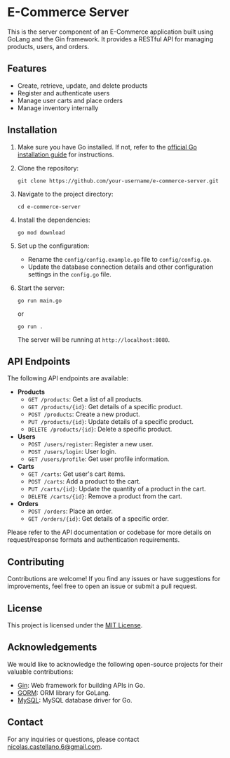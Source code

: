 
# E-Commerce Server

This is the server component of an E-Commerce application built using GoLang and the Gin framework. It provides a RESTful API for managing products, users, and orders.

## Features

- Create, retrieve, update, and delete products
- Register and authenticate users
- Manage user carts and place orders
- Manage inventory internally

## Installation

1. Make sure you have Go installed. If not, refer to the [official Go installation guide](https://golang.org/doc/install) for instructions.

2. Clone the repository:

   ```shell
   git clone https://github.com/your-username/e-commerce-server.git
   ```

3. Navigate to the project directory:

   ```shell
   cd e-commerce-server
   ```

4. Install the dependencies:

   ```shell
   go mod download
   ```

5. Set up the configuration:

   - Rename the `config/config.example.go` file to `config/config.go`.
   - Update the database connection details and other configuration settings in the `config.go` file.

6. Start the server:

   ```shell
   go run main.go
   ```

   or 

   ```shell
   go run .
   ```

   The server will be running at `http://localhost:8080`.

## API Endpoints

The following API endpoints are available:

- **Products**
  - `GET /products`: Get a list of all products.
  - `GET /products/{id}`: Get details of a specific product.
  - `POST /products`: Create a new product.
  - `PUT /products/{id}`: Update details of a specific product.
  - `DELETE /products/{id}`: Delete a specific product.
- **Users**
  - `POST /users/register`: Register a new user.
  - `POST /users/login`: User login.
  - `GET /users/profile`: Get user profile information.
- **Carts**
  - `GET /carts`: Get user's cart items.
  - `POST /carts`: Add a product to the cart.
  - `PUT /carts/{id}`: Update the quantity of a product in the cart.
  - `DELETE /carts/{id}`: Remove a product from the cart.
- **Orders**
  - `POST /orders`: Place an order.
  - `GET /orders/{id}`: Get details of a specific order.

Please refer to the API documentation or codebase for more details on request/response formats and authentication requirements.

## Contributing

Contributions are welcome! If you find any issues or have suggestions for improvements, feel free to open an issue or submit a pull request.



## License

This project is licensed under the [MIT License](LICENSE).

## Acknowledgements

We would like to acknowledge the following open-source projects for their valuable contributions:

- [Gin](https://github.com/gin-gonic/gin): Web framework for building APIs in Go.
- [GORM](https://github.com/go-gorm/gorm): ORM library for GoLang.
- [MySQL](https://github.com/go-sql-driver/mysql): MySQL database driver for Go.

## Contact

For any inquiries or questions, please contact [nicolas.castellano.6@gmail.com](mailto:nicolas.castellano.6@gmail.com).

